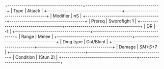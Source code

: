 +--------------------------------------+--------------------------------------+
| Type                                 | Attack                               |
+--------------------------------------+--------------------------------------+
| Modifier                             | nS                               |
+--------------------------------------+--------------------------------------+
| Prereq                               | Swordfight 1                         |
+--------------------------------------+--------------------------------------+
| DR                                   | -1                                   |
+--------------------------------------+--------------------------------------+
| Range                                | Melee                                |
+--------------------------------------+--------------------------------------+
| Dmg type                             | Cut/Blunt                            |
+--------------------------------------+--------------------------------------+
| Damage                               | *SM+S+7*                             |
+--------------------------------------+--------------------------------------+
| Condition                            | (Stun 2)                             |
+--------------------------------------+--------------------------------------+

